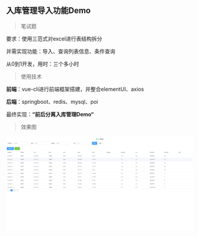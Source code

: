 ## 入库管理导入功能Demo

> 笔试题

要求：使用三范式对excel进行表结构拆分

并需实现功能：导入、查询列表信息、条件查询



从0到1开发，用时：三个多小时

> 使用技术

**前端**：vue-cli进行前端框架搭建，并整合elementUI、axios

**后端**：springboot、redis、mysql、poi

最终实现：**“前后分离入库管理Demo“**

> 效果图

![image-20240626225915642](./images/image-20240626225915642.png)
